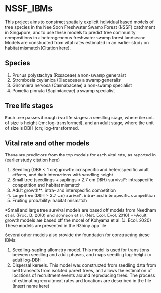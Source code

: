 # NSSF_IBMs
This project aims to construct spatially explicit individual based models of tree species in the Nee Soon Freshwater Swamp Forest (NSSF) catchment in Singapore, and to use these models to predict tree community compositions in a heterogeneous freshwater swamp forest landscape.
Models are constructed from vital rates estimated in an earlier study on habitat mismatch (Citation here).

## Species
1. Prunus polystachya (Rosaceae) a non-swamp generalist
2. Strombosia ceylanica (Olacaceae) a swamp generalist
3. Gironniera nervosa (Cannabaceae) a non-swamp specialist
4. Pometia pinnata (Sapindaceae) a swamp specialist

## Tree life stages
Each tree passes through two life stages: a seedling stage, where the unit of size is height (cm; log-transformed), and an adult stage, where the unit of size is DBH (cm; log-transformed.

## Vital rate and other models
These are predictors from the top models for each vital rate, as reported in (earlier study citation here)
1. Seedling (DBH < 1 cm) growth: conspecific and heterospecific adult effects, and their interactions with seedling height
2. Small tree (seedlings + saplings < 2.7 cm DBH) survival*: intraspecific competition and habitat mismatch
3. Adult growth**: intra- and interspecific competition
4. Large tree (DBH > 2.7 cm) surival*: intra- and interspecific competition
5. Fruiting probability: habitat mismatch

*Small and large tree survival models are based off models from Needham et al. (Proc. B. 2018) and Johnson et al. (Nat. Ecol. Evol. 2018)
**Adult growth models are based off the model of Kohyama et al. (J. Ecol. 2020)
These models are presented in the RShiny app file

Several other models also provide the foundation for constructing these IBMs: 
1. Seedling-sapling allometry model. This model is used for transitions between seedling and adult phases, and maps seedling log-height to adult log-DBH
2. Dispersal kernels. This model was constructed from seedling data from belt transects from isolated parent trees, and allows the estimation of locations of recruitment events around reproducing trees. The process of estimating recruitment rates and locations are described in the file (insert name here)
